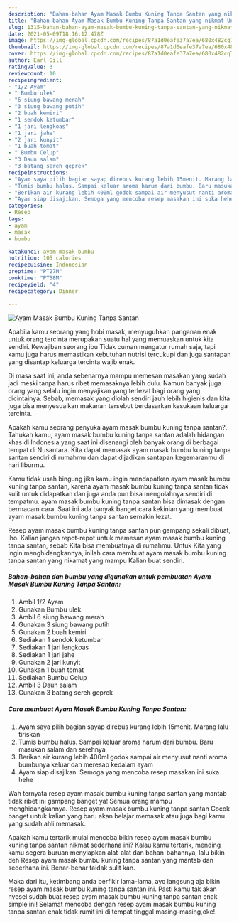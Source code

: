 ```yaml
---
description: "Bahan-bahan Ayam Masak Bumbu Kuning Tanpa Santan yang nikmat Untuk Jualan"
title: "Bahan-bahan Ayam Masak Bumbu Kuning Tanpa Santan yang nikmat Untuk Jualan"
slug: 1315-bahan-bahan-ayam-masak-bumbu-kuning-tanpa-santan-yang-nikmat-untuk-jualan
date: 2021-05-09T18:16:12.478Z
image: https://img-global.cpcdn.com/recipes/87a1d0eafe37a7ea/680x482cq70/ayam-masak-bumbu-kuning-tanpa-santan-foto-resep-utama.jpg
thumbnail: https://img-global.cpcdn.com/recipes/87a1d0eafe37a7ea/680x482cq70/ayam-masak-bumbu-kuning-tanpa-santan-foto-resep-utama.jpg
cover: https://img-global.cpcdn.com/recipes/87a1d0eafe37a7ea/680x482cq70/ayam-masak-bumbu-kuning-tanpa-santan-foto-resep-utama.jpg
author: Earl Gill
ratingvalue: 3
reviewcount: 10
recipeingredient:
- "1/2 Ayam"
- " Bumbu ulek"
- "6 siung bawang merah"
- "3 siung bawang putih"
- "2 buah kemiri"
- "1 sendok ketumbar"
- "1 jari lengkoas"
- "1 jari jahe"
- "2 jari kunyit"
- "1 buah tomat"
- " Bumbu Celup"
- "3 Daun salam"
- "3 batang sereh geprek"
recipeinstructions:
- "Ayam saya pilih bagian sayap direbus kurang lebih 15menit. Marang lalu tiriskan"
- "Tumis bumbu halus. Sampai keluar aroma harum dari bumbu. Baru masukan salam dan serehnya"
- "Berikan air kurang lebih 400ml godok sampai air menyusut nanti aroma bumbunya keluar dan meresap kedalam ayam"
- "Ayam siap disajikan. Semoga yang mencoba resep masakan ini suka hehe"
categories:
- Resep
tags:
- ayam
- masak
- bumbu

katakunci: ayam masak bumbu 
nutrition: 105 calories
recipecuisine: Indonesian
preptime: "PT27M"
cooktime: "PT58M"
recipeyield: "4"
recipecategory: Dinner

---
```



![Ayam Masak Bumbu Kuning Tanpa Santan](https://img-global.cpcdn.com/recipes/87a1d0eafe37a7ea/680x482cq70/ayam-masak-bumbu-kuning-tanpa-santan-foto-resep-utama.jpg)

Apabila kamu seorang yang hobi masak, menyuguhkan panganan enak untuk orang tercinta merupakan suatu hal yang memuaskan untuk kita sendiri. Kewajiban seorang ibu Tidak cuman mengatur rumah saja, tapi kamu juga harus memastikan kebutuhan nutrisi tercukupi dan juga santapan yang disantap keluarga tercinta wajib enak.

Di masa  saat ini, anda sebenarnya mampu memesan masakan yang sudah jadi meski tanpa harus ribet memasaknya lebih dulu. Namun banyak juga orang yang selalu ingin menyajikan yang terlezat bagi orang yang dicintainya. Sebab, memasak yang diolah sendiri jauh lebih higienis dan kita juga bisa menyesuaikan makanan tersebut berdasarkan kesukaan keluarga tercinta. 



Apakah kamu seorang penyuka ayam masak bumbu kuning tanpa santan?. Tahukah kamu, ayam masak bumbu kuning tanpa santan adalah hidangan khas di Indonesia yang saat ini disenangi oleh banyak orang di berbagai tempat di Nusantara. Kita dapat memasak ayam masak bumbu kuning tanpa santan sendiri di rumahmu dan dapat dijadikan santapan kegemaranmu di hari liburmu.

Kamu tidak usah bingung jika kamu ingin mendapatkan ayam masak bumbu kuning tanpa santan, karena ayam masak bumbu kuning tanpa santan tidak sulit untuk didapatkan dan juga anda pun bisa mengolahnya sendiri di tempatmu. ayam masak bumbu kuning tanpa santan bisa dimasak dengan bermacam cara. Saat ini ada banyak banget cara kekinian yang membuat ayam masak bumbu kuning tanpa santan semakin lezat.

Resep ayam masak bumbu kuning tanpa santan pun gampang sekali dibuat, lho. Kalian jangan repot-repot untuk memesan ayam masak bumbu kuning tanpa santan, sebab Kita bisa membuatnya di rumahmu. Untuk Kita yang ingin menghidangkannya, inilah cara membuat ayam masak bumbu kuning tanpa santan yang nikamat yang mampu Kalian buat sendiri.

<!--inarticleads1-->

##### Bahan-bahan dan bumbu yang digunakan untuk pembuatan Ayam Masak Bumbu Kuning Tanpa Santan:

1. Ambil 1/2 Ayam
1. Gunakan  Bumbu ulek
1. Ambil 6 siung bawang merah
1. Gunakan 3 siung bawang putih
1. Gunakan 2 buah kemiri
1. Sediakan 1 sendok ketumbar
1. Sediakan 1 jari lengkoas
1. Sediakan 1 jari jahe
1. Gunakan 2 jari kunyit
1. Gunakan 1 buah tomat
1. Sediakan  Bumbu Celup
1. Ambil 3 Daun salam
1. Gunakan 3 batang sereh geprek




<!--inarticleads2-->

##### Cara membuat Ayam Masak Bumbu Kuning Tanpa Santan:

1. Ayam saya pilih bagian sayap direbus kurang lebih 15menit. Marang lalu tiriskan
1. Tumis bumbu halus. Sampai keluar aroma harum dari bumbu. Baru masukan salam dan serehnya
1. Berikan air kurang lebih 400ml godok sampai air menyusut nanti aroma bumbunya keluar dan meresap kedalam ayam
1. Ayam siap disajikan. Semoga yang mencoba resep masakan ini suka hehe




Wah ternyata resep ayam masak bumbu kuning tanpa santan yang mantab tidak ribet ini gampang banget ya! Semua orang mampu menghidangkannya. Resep ayam masak bumbu kuning tanpa santan Cocok banget untuk kalian yang baru akan belajar memasak atau juga bagi kamu yang sudah ahli memasak.

Apakah kamu tertarik mulai mencoba bikin resep ayam masak bumbu kuning tanpa santan nikmat sederhana ini? Kalau kamu tertarik, mending kamu segera buruan menyiapkan alat-alat dan bahan-bahannya, lalu bikin deh Resep ayam masak bumbu kuning tanpa santan yang mantab dan sederhana ini. Benar-benar taidak sulit kan. 

Maka dari itu, ketimbang anda berfikir lama-lama, ayo langsung aja bikin resep ayam masak bumbu kuning tanpa santan ini. Pasti kamu tak akan nyesel sudah buat resep ayam masak bumbu kuning tanpa santan enak simple ini! Selamat mencoba dengan resep ayam masak bumbu kuning tanpa santan enak tidak rumit ini di tempat tinggal masing-masing,oke!.

